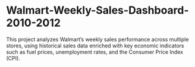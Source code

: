 # Walmart-Weekly-Sales-Dashboard-2010-2012
This project analyzes Walmart’s weekly sales performance across multiple stores, using historical sales data enriched with key economic indicators such as fuel prices, unemployment rates, and the Consumer Price Index (CPI).
